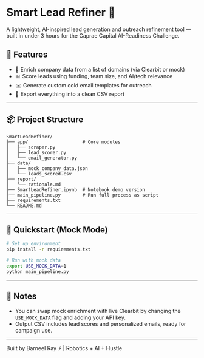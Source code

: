 # Smart Lead Refiner 🚀

A lightweight, AI-inspired lead generation and outreach refinement tool — built in under 3 hours for the Caprae Capital AI-Readiness Challenge.

## 🔧 Features

- 🧠 Enrich company data from a list of domains (via Clearbit or mock)
- 📊 Score leads using funding, team size, and AI/tech relevance
- ✉️ Generate custom cold email templates for outreach
- 📁 Export everything into a clean CSV report

---

## 📦 Project Structure

```
SmartLeadRefiner/
├── app/                    # Core modules
│   ├── scraper.py
│   ├── lead_scorer.py
│   └── email_generator.py
├── data/
│   ├── mock_company_data.json
│   └── leads_scored.csv
├── report/
│   └── rationale.md
├── SmartLeadRefiner.ipynb  # Notebook demo version
├── main_pipeline.py        # Run full process as script
├── requirements.txt
└── README.md
```

---

## 🚀 Quickstart (Mock Mode)

```bash
# Set up environment
pip install -r requirements.txt

# Run with mock data
export USE_MOCK_DATA=1
python main_pipeline.py
```

---

## 📝 Notes

- You can swap mock enrichment with live Clearbit by changing the `USE_MOCK_DATA` flag and adding your API key.
- Output CSV includes lead scores and personalized emails, ready for campaign use.

---

Built by Barneel Ray ⚡ | Robotics + AI + Hustle